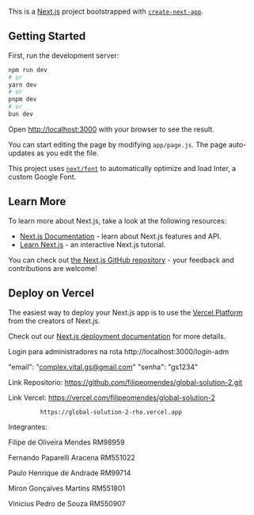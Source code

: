 This is a [Next.js](https://nextjs.org/) project bootstrapped with [`create-next-app`](https://github.com/vercel/next.js/tree/canary/packages/create-next-app).

## Getting Started

First, run the development server:

```bash
npm run dev
# or
yarn dev
# or
pnpm dev
# or
bun dev
```

Open [http://localhost:3000](http://localhost:3000) with your browser to see the result.

You can start editing the page by modifying `app/page.js`. The page auto-updates as you edit the file.

This project uses [`next/font`](https://nextjs.org/docs/basic-features/font-optimization) to automatically optimize and load Inter, a custom Google Font.

## Learn More

To learn more about Next.js, take a look at the following resources:

- [Next.js Documentation](https://nextjs.org/docs) - learn about Next.js features and API.
- [Learn Next.js](https://nextjs.org/learn) - an interactive Next.js tutorial.

You can check out [the Next.js GitHub repository](https://github.com/vercel/next.js/) - your feedback and contributions are welcome!

## Deploy on Vercel

The easiest way to deploy your Next.js app is to use the [Vercel Platform](https://vercel.com/new?utm_medium=default-template&filter=next.js&utm_source=create-next-app&utm_campaign=create-next-app-readme) from the creators of Next.js.

Check out our [Next.js deployment documentation](https://nextjs.org/docs/deployment) for more details.




Login para administradores na rota http://localhost:3000/login-adm

"email": "complex.vital.gs@gmail.com" "senha": "gs1234"




Link Repositorio: https://github.com/filipeomendes/global-solution-2.git


Link Vercel: https://vercel.com/filipeomendes/global-solution-2

             https://global-solution-2-rho.vercel.app



Integrantes:

Filipe de Oliveira Mendes RM98959

Fernando Paparelli Aracena RM551022

Paulo Henrique de Andrade RM99714

Miron Gonçalves Martins RM551801

Vinicius Pedro de Souza RM550907

